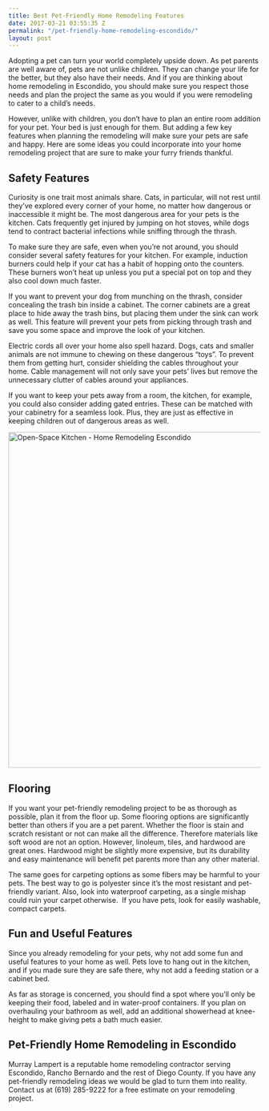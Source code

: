 ```yaml
---
title: Best Pet-Friendly Home Remodeling Features
date: 2017-03-21 03:55:35 Z
permalink: "/pet-friendly-home-remodeling-escondido/"
layout: post
---
```


Adopting a pet can turn your world completely upside down. As pet parents are well aware of, pets are not unlike children. They can change your life for the better, but they also have their needs. And if you are thinking about home remodeling in Escondido, you should make sure you respect those needs and plan the project the same as you would if you were remodeling to cater to a child’s needs.

However, unlike with children, you don’t have to plan an entire room addition for your pet. Your bed is just enough for them. But adding a few key features when planning the remodeling will make sure your pets are safe and happy. Here are some ideas you could incorporate into your home remodeling project that are sure to make your furry friends thankful.
<h2>Safety Features</h2>
Curiosity is one trait most animals share. Cats, in particular, will not rest until they’ve explored every corner of your home, no matter how dangerous or inaccessible it might be. The most dangerous area for your pets is the kitchen. Cats frequently get injured by jumping on hot stoves, while dogs tend to contract bacterial infections while sniffing through the thrash.

To make sure they are safe, even when you’re not around, you should consider several safety features for your kitchen. For example, induction burners could help if your cat has a habit of hopping onto the counters. These burners won’t heat up unless you put a special pot on top and they also cool down much faster.

If you want to prevent your dog from munching on the thrash, consider concealing the trash bin inside a cabinet. The corner cabinets are a great place to hide away the trash bins, but placing them under the sink can work as well. This feature will prevent your pets from picking through trash and save you some space and improve the look of your kitchen.

Electric cords all over your home also spell hazard. Dogs, cats and smaller animals are not immune to chewing on these dangerous “toys”. To prevent them from getting hurt, consider shielding the cables throughout your home. Cable management will not only save your pets’ lives but remove the unnecessary clutter of cables around your appliances.

If you want to keep your pets away from a room, the kitchen, for example, you could also consider adding gated entries. These can be matched with your cabinetry for a seamless look. Plus, they are just as effective in keeping children out of dangerous areas as well.

<img class="aligncenter size-large wp-image-3228" src="http://murraylampert.com/wp-content/uploads/Open-Space-Kitchen-Home-Remodeling-Escondido-1024x731.jpg" alt="Open-Space Kitchen - Home Remodeling Escondido" width="940" height="671" />
<h2>Flooring</h2>
If you want your pet-friendly remodeling project to be as thorough as possible, plan it from the floor up. Some flooring options are significantly better than others if you are a pet parent. Whether the floor is stain and scratch resistant or not can make all the difference. Therefore materials like soft wood are not an option. However, linoleum, tiles, and hardwood are great ones. Hardwood might be slightly more expensive, but its durability and easy maintenance will benefit pet parents more than any other material.

The same goes for carpeting options as some fibers may be harmful to your pets. The best way to go is polyester since it’s the most resistant and pet-friendly variant. Also, look into waterproof carpeting, as a single mishap could ruin your carpet otherwise.  If you have pets, look for easily washable, compact carpets.
<h2>Fun and Useful Features</h2>
Since you already remodeling for your pets, why not add some fun and useful features to your home as well. Pets love to hang out in the kitchen, and if you made sure they are safe there, why not add a feeding station or a cabinet bed.

As far as storage is concerned, you should find a spot where you’ll only be keeping their food, labeled and in water-proof containers. If you plan on overhauling your bathroom as well, add an additional showerhead at knee-height to make giving pets a bath much easier.
<h2>Pet-Friendly Home Remodeling in Escondido</h2>
Murray Lampert is a reputable home remodeling contractor serving Escondido, Rancho Bernardo and the rest of Diego County. If you have any pet-friendly remodeling ideas we would be glad to turn them into reality. Contact us at (619) 285-9222 for a free estimate on your remodeling project.
